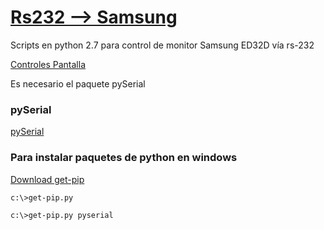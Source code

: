 # [Rs232 --> Samsung](http://inakidml.github.io/SerialSamsungED32/)
Scripts en python 2.7 para control de monitor Samsung ED32D vía rs-232

[Controles Pantalla](https://github.com/inakidml/SerialSamsungED32/tree/master/control_pantalla)

Es necesario el paquete pySerial

### pySerial

[pySerial](http://pythonhosted.org/pyserial/pyserial_api.html)


### Para instalar paquetes de python en windows

[Download get-pip](https://bootstrap.pypa.io/get-pip.py)

```
c:\>get-pip.py
```
```
c:\>get-pip.py pyserial
```

